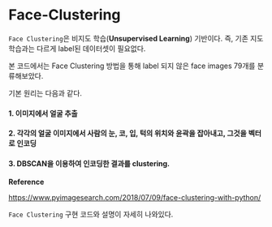 # Face-Clustering


`Face Clustering`은 비지도 학습(**Unsupervised Learning**) 기반이다. 
즉, 기존 지도학습과는 다르게 label된 데이터셋이 필요없다. 

본 코드에서는 Face Clustering 방법을 통해 label 되지 않은 face images 79개를 분류해보았다.

기본 원리는 다음과 같다. 

#### 1. 이미지에서 얼굴 추출
#### 2. 각각의 얼굴 이미지에서 사람의 눈, 코, 입, 턱의 위치와 윤곽을 잡아내고, 그것을 벡터로 인코딩
#### 3. DBSCAN을 이용하여 인코딩한 결과를 clustering.


**Reference**

https://www.pyimagesearch.com/2018/07/09/face-clustering-with-python/

`Face Clustering` 구현 코드와 설명이 자세히 나와있다.
